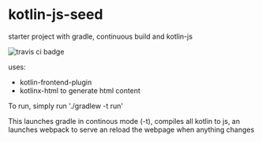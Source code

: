 # kotlin-js-seed
starter project with gradle, continuous build and kotlin-js

![travis ci badge](https://travis-ci.org/guggens/kotlin-js-seed.svg?branch=master)

uses:
- kotlin-frontend-plugin
- kotlinx-html to generate html content

To run, simply run './gradlew -t run'

This launches gradle in continous mode (-t), compiles all kotlin to js, 
an launches webpack to serve an reload the webpage when anything changes

